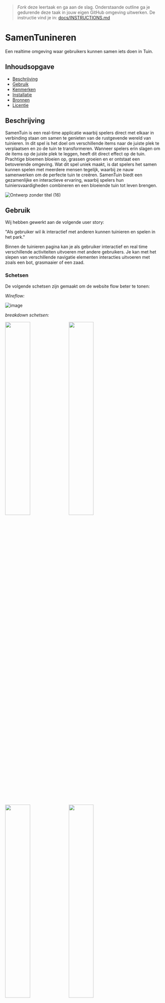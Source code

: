 > _Fork_ deze leertaak en ga aan de slag. Onderstaande outline ga je gedurende deze taak in jouw eigen GitHub omgeving uitwerken. De instructie vind je in: [docs/INSTRUCTIONS.md](docs/INSTRUCTIONS.md)

# SamenTunineren 
Een realtime omgeving waar gebruikers kunnen samen iets doen in Tuin.
<!-- Geef je project een titel en schrijf in één zin wat het is -->

## Inhoudsopgave

  * [Beschrijving](#beschrijving)
  * [Gebruik](#gebruik)
  * [Kenmerken](#kenmerken)
  * [Installatie](#installatie)
  * [Bronnen](#bronnen)
  * [Licentie](#licentie)

## Beschrijving
SamenTuin is een real-time applicatie waarbij spelers direct met elkaar in verbinding staan om samen te genieten van de rustgevende wereld van tuinieren. In dit spel is het doel om verschillende items naar de juiste plek te verplaatsen en zo de tuin te transformeren. Wanneer spelers erin slagen om de items op de juiste plek te leggen, heeft dit direct effect op de tuin. Prachtige bloemen bloeien op, grassen groeien en er ontstaat een betoverende omgeving. Wat dit spel uniek maakt, is dat spelers het samen kunnen spelen met meerdere mensen tegelijk, waarbij ze nauw samenwerken om de perfecte tuin te creëren. SamenTuin biedt een gezamenlijke en interactieve ervaring, waarbij spelers hun tuiniersvaardigheden combineren en een bloeiende tuin tot leven brengen.


![Ontwerp zonder titel (16)](https://github.com/Tolga1999/connecting-people-realtime-web-app/assets/54691201/8e18b02b-6e53-4f8b-9b39-8bc086e44c2f)

<!-- Bij Beschrijving staat kort beschreven wat voor project het is en wat je hebt gemaakt -->
<!-- Voeg een mooie poster visual toe 📸 -->
<!-- Voeg een link toe naar Github Pages 🌐-->

## Gebruik
<!-- Bij Gebruik staat de user story, hoe het werkt en wat je er mee kan. -->
Wij hebben gewerkt aan de volgende user story:

"Als gebruiker wil ik interactief met anderen kunnen tuinieren en spelen in het park."

Binnen de tuinieren pagina kan je als gebruiker interactief en real time verschillende activiteiten uitvoeren met andere gebruikers. Je kan met het slepen van verschillende navigatie elementen interacties uitvoeren met zoals een bot, grasmaaier of een zaad.

### Schetsen
De volgende schetsen zijn gemaakt om de website flow beter te tonen:

_Wireflow:_

![image](https://github.com/Tolga1999/connecting-people-realtime-web-app/assets/112855878/b7d57764-dbf1-4149-a973-86f7de36cedc)

_breakdown schetsen:_

<img src="https://github.com/Tolga1999/connecting-people-realtime-web-app/assets/112855878/3a2c7435-2e74-4ad7-a973-17f81067a21f" width="40%">

<img src="https://github.com/Tolga1999/connecting-people-realtime-web-app/assets/112855878/13d9e059-ccb8-4eb2-bff0-e1625e123da9" width="40%">

<img src="https://github.com/Tolga1999/connecting-people-realtime-web-app/assets/112855878/c9b48566-09a3-4598-955d-d61c1e562f68" width="40%">

<img src="https://github.com/Tolga1999/connecting-people-realtime-web-app/assets/112855878/ae418916-01ef-4f2c-a4f8-9273a0cd17b1" width="40%">

## Kenmerken
<!-- Bij Kenmerken staat welke technieken zijn gebruikt en hoe. Wat is de HTML structuur? Wat zijn de belangrijkste dingen in CSS? Wat is er met JS gedaan en hoe? Misschien heb je iets met NodeJS gedaan, of heb je een framwork of library gebruikt? -->

## Installatie
<!-- Bij Instalatie staat hoe een andere developer aan jouw repo kan werken -->

## Bronnen

## Licentie

This project is licensed under the terms of the [MIT license](./LICENSE).
